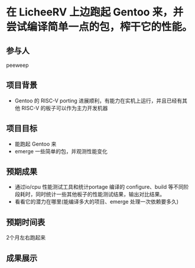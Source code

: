 # 在 LicheeRV 上边跑起 Gentoo 来，并尝试编译简单一点的包，榨干它的性能。

## 参与人

peeweep

## 项目背景

 * Gentoo 的 RISC-V porting 进展顺利，有能力在实机上运行，并且已经有其他 RISC-V 的板子可以作为主力开发机器

## 项目目标

 * 能跑起 Gentoo 来
 * emerge 一些简单的包，并观测性能变化

## 预期成果

* 通过io/cpu 性能测试工具和统计portage 编译的 configure、build 等不同阶段耗时，同时统计一些其他板子的性能测试结果，输出对比结果。
* 看看它的潜力在哪里(能编译多大的项目、emerge 处理一次依赖要多久)


## 预期时间表

2个月左右跑起来

## 成果展示
